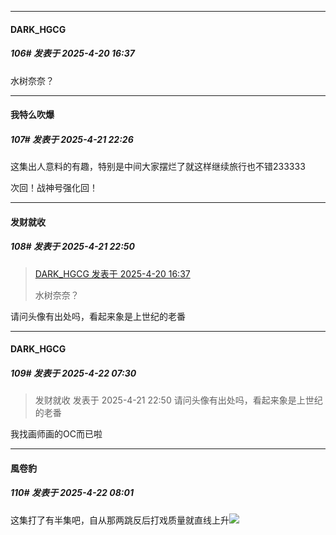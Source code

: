 ﻿
*****

####  DARK_HGCG  
##### 106#       发表于 2025-4-20 16:37

水树奈奈？


*****

####  我特么吹爆  
##### 107#       发表于 2025-4-21 22:26

这集出人意料的有趣，特别是中间大家摆烂了就这样继续旅行也不错233333

次回！战神号强化回！


*****

####  发财就收  
##### 108#       发表于 2025-4-21 22:50

<blockquote><a href="httphttps://stage1st.com/2b/forum.php?mod=redirect&amp;goto=findpost&amp;pid=67740978&amp;ptid=2167814" target="_blank">DARK_HGCG 发表于 2025-4-20 16:37</a>

水树奈奈？</blockquote>
请问头像有出处吗，看起来象是上世纪的老番


*****

####  DARK_HGCG  
##### 109#       发表于 2025-4-22 07:30

<blockquote>发财就收 发表于 2025-4-21 22:50
请问头像有出处吗，看起来象是上世纪的老番</blockquote>
我找画师画的OC而已啦


*****

####  風卷豹  
##### 110#       发表于 2025-4-22 08:01

这集打了有半集吧，自从那两跳反后打戏质量就直线上升<img src="https://static.stage1st.com/image/smiley/face2017/037.png" referrerpolicy="no-referrer">

